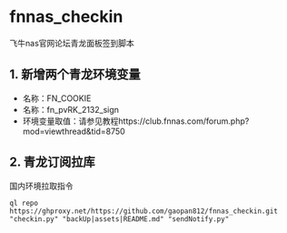 # fnnas_checkin
飞牛nas官网论坛青龙面板签到脚本
## 1. 新增两个青龙环境变量
- 名称：FN_COOKIE
- 名称：fn_pvRK_2132_sign
- 环境变量取值：请参见教程https://club.fnnas.com/forum.php?mod=viewthread&tid=8750

## 2. 青龙订阅拉库
国内环境拉取指令
```
ql repo https://ghproxy.net/https://github.com/gaopan812/fnnas_checkin.git "checkin.py" "backUp|assets|README.md" "sendNotify.py"
```
